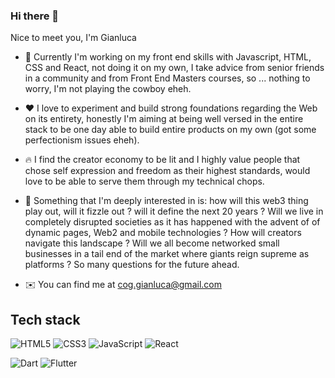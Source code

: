 ### Hi there 👋

<!--
**cogluca/cogluca** is a ✨ _special_ ✨ repository because its `README.md` (this file) appears on your GitHub profile.

Here are some ideas to get you started:

- 🔭 I’m currently working on ...
- 🌱 I’m currently learning ...
- 👯 I’m looking to collaborate on ...
- 🤔 I’m looking for help with ...
- 💬 Ask me about ...
- 📫 How to reach me: ...
- 😄 Pronouns: ...
- ⚡ Fun fact: ...
-->


Nice to meet you, I'm Gianluca

- 🌱 Currently I'm working on my front end skills with Javascript, HTML, CSS and React, not doing it on my own, I take advice from senior friends in a community and from Front End Masters courses, so ... nothing to worry, I'm not playing the cowboy eheh.

- ❤️ I love to experiment and build strong foundations regarding the Web on its entirety, honestly I'm aiming at being well versed in the entire stack to be one day able to build entire products on my own (got some perfectionism issues eheh).

- 🔥 I find the creator economy to be lit and I highly value people that chose self expression and freedom as their highest standards, would love to be able to serve them through my technical chops.

- 🧐 Something that I'm deeply interested in is: how will this web3 thing play out, will it fizzle out ? will it define the next 20 years ? Will we live in completely disrupted societies as it has happened with the advent of of dynamic pages, Web2 and mobile technologies ? How will creators navigate this landscape ? Will we all become networked small businesses in a tail end of the market where giants reign supreme as platforms ? So many questions for the future ahead.

- ✉️ You can find me at cog.gianluca@gmail.com

## Tech stack

![HTML5](https://img.shields.io/badge/html5-%23E34F26.svg?style=for-the-badge&logo=html5&logoColor=white) ![CSS3](https://img.shields.io/badge/css3-%231572B6.svg?style=for-the-badge&logo=css3&logoColor=white) 
![JavaScript](https://img.shields.io/badge/javascript-%23323330.svg?style=for-the-badge&logo=javascript&logoColor=%23F7DF1E) ![React](https://img.shields.io/badge/react-%2320232a.svg?style=for-the-badge&logo=react&logoColor=%2361DAFB)

![Dart](https://img.shields.io/badge/dart-%230175C2.svg?style=for-the-badge&logo=dart&logoColor=white) ![Flutter](https://img.shields.io/badge/Flutter-%2302569B.svg?style=for-the-badge&logo=Flutter&logoColor=white)
